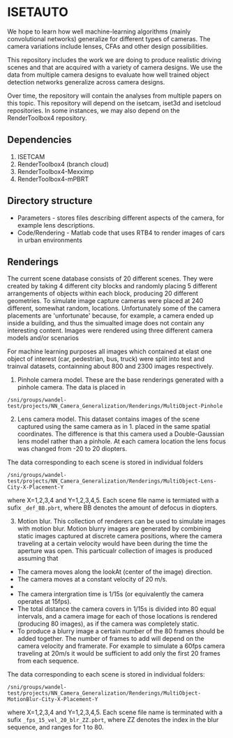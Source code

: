 # ISETAUTO

We hope to learn how well machine-learning algorithms (mainly convolutional networks) generalize for different types of cameras.  The camera variations include lenses, CFAs and other design possibilities.

This repository includes the work we are doing to produce realistic driving scenes and that are acquired with a variety of camera designs.  We use the data from multiple camera designs to evaluate how well trained object detection networks generalize across camera designs.

Over time, the repository will contain the analyses from multiple papers on this topic.  This repository will depend on the isetcam, iset3d and isetcloud repositories.  In some instances, we may also depend on the RenderToolbox4 repository.

## Dependencies
1. ISETCAM
2. RenderToolbox4 (branch cloud)
3. RenderToolbox4-Mexximp
4. RenderToolbox4-mPBRT

## Directory structure

* Parameters - stores files describing different aspects of the camera, for 
example lens descriptions.
* Code/Rendering - Matlab code that uses RTB4 to render images of cars in
urban environments

## Renderings

The current scene database consists of 20 different scenes. They were created by taking 4 different city blocks and randomly placing 5 different arrangements of objects within each block, producing 20 different geometries. To simulate image capture cameras were placed at 240 different, somewhat random, locations. Unfortunately some of the camera placements are 'unfortunate' because, for example, a camera ended up inside a building, and thus the simualted image does not contain any interesting content. Images were rendered using three different camera models and/or scenarios

For machine learning purposes all images which contained at elast one object of interest (car, pedestrian, bus, truck) were split into test and trainval datasets, containning about 800 and 2300 images respectively.


1. Pinhole camera model.
These are the base renderings generated with a pinhole camera. The data is placed in 
```
/sni/groups/wandel-test/projects/NN_Camera_Generalization/Renderings/MultiObject-Pinhole
```

2. Lens camera model.
This dataset contains images of the scene captured using the same camera as in 1. placed in the same spatial coordinates.
The difference is that this camera used a Double-Gaussian lens model rather than a pinhole. At each camera location the lens focus was changed from -20 to 20 diopters.

The data corresponding to each scene is stored in individual folders
```
/sni/groups/wandel-test/projects/NN_Camera_Generalization/Renderings/MultiObject-Lens-City-X-Placement-Y
```
where X=1,2,3,4 and Y=1,2,3,4,5.
Each scene file name is termiated with a sufix ```_def_BB.pbrt```, where BB denotes the amount of defocus in diopters.


3. Motion blur.
This collection of renderers can be used to simulate images with motion blur. Motion blurry images are generated by combining static images captured at discrete camera positions, where the camera traveling at a certain velocity would have been during the time the aperture was open.
This particualr collection of images is produced assuming that
<ul>
  <li> The camera moves along the lookAt (center of the image) direction. </li>
<li> The camera moves at a constant velocity of 20 m/s. <li>
  <li> The camera intergration time is 1/15s (or equivalently the camera operates at 15fps). </li>
<li> The total distance the camera covers in 1/15s is divided into 80 equal intervals, and a camera image for each of those locations is rendered (producing 80 images), as if the camera was completely static. </li>
<li> To produce a blurry image a certain number of the 80 frames should be added together. The number of frames to add will depend on the camera velocity and framerate. For example to simulate a 60fps camera traveling at 20m/s it would be sufficient to add only the first 20 frames from each sequence. </li>
  </ul>

The data corresponding to each scene is stored in individual folders:
```
/sni/groups/wandel-test/projects/NN_Camera_Generalization/Renderings/MultiObject-MotionBlur-City-X-Placement-Y
```
where X=1,2,3,4 and Y=1,2,3,4,5.
Each scene file name is terminated with a sufix ```_fps_15_vel_20_blr_ZZ.pbrt```, where ZZ denotes the index in the blur sequence, and ranges for 1 to 80.






